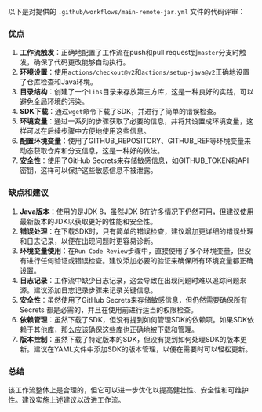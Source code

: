 以下是对提供的 `.github/workflows/main-remote-jar.yml` 文件的代码评审：

### 优点

1. **工作流触发**：正确地配置了工作流在push和pull request到`master`分支时触发，确保了代码更改能够自动执行。
2. **环境设置**：使用`actions/checkout@v2`和`actions/setup-java@v2`正确地设置了仓库检查和Java环境。
3. **目录结构**：创建了一个`libs`目录来存放第三方库，这是一种良好的实践，可以避免全局环境的污染。
4. **SDK下载**：通过`wget`命令下载了SDK，并进行了简单的错误检查。
5. **环境变量**：通过一系列的步骤获取了必要的信息，并将其设置成环境变量，这样可以在后续步骤中方便地使用这些信息。
6. **配置环境变量**：使用了GITHUB_REPOSITORY、GITHUB_REF等环境变量来动态获取仓库和分支信息，这是一种好的做法。
7. **安全性**：使用了GitHub Secrets来存储敏感信息，如GITHUB_TOKEN和API密钥，这样可以保护这些敏感信息不被泄露。

### 缺点和建议

1. **Java版本**：使用的是JDK 8，虽然JDK 8在许多情况下仍然可用，但建议使用最新版本的JDK以获取更好的性能和安全性。
2. **错误处理**：在下载SDK时，只有简单的错误检查，建议增加更详细的错误处理和日志记录，以便在出现问题时更容易诊断。
3. **环境变量使用**：在`Run Code Review`步骤中，直接使用了多个环境变量，但没有进行任何验证或错误检查。建议添加必要的验证来确保所有环境变量都正确设置。
4. **日志记录**：工作流中缺少日志记录，这会导致在出现问题时难以追踪问题来源。建议添加日志记录步骤来记录关键信息。
5. **安全性**：虽然使用了GitHub Secrets来存储敏感信息，但仍然需要确保所有 Secrets 都是必需的，并且在使用前进行适当的权限检查。
6. **依赖管理**：虽然下载了SDK，但没有提到如何管理SDK的依赖项。如果SDK依赖于其他库，那么应该确保这些库也正确地被下载和管理。
7. **版本控制**：虽然下载了特定版本的SDK，但没有提到如何处理SDK的版本更新。建议在YAML文件中添加SDK的版本管理，以便在需要时可以轻松更新。

### 总结

该工作流整体上是合理的，但它可以进一步优化以提高健壮性、安全性和可维护性。建议实施上述建议以改进工作流。